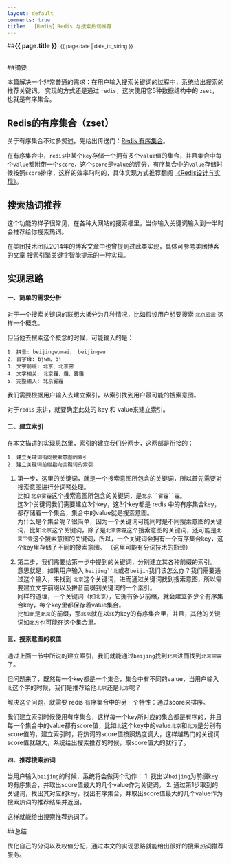 ```yaml
---
layout: default
comments: true
title:  【Redis】Redis 与搜索热词推荐
---
```


##<strong>{{ page.title }}</strong>&nbsp;&nbsp;<small>{{ page.date | date_to_string }}</small><br><br>


##摘要

本篇解决一个非常普通的需求：在用户输入搜索关键词的过程中，系统给出搜索的推荐关键词。
实现的方式还是通过 `redis`，这次使用它5种数据结构中的 `zset`，也就是有序集合。


## Redis的有序集合（zset）

关于有序集合不过多赘述，先给出传送门：[Redis 有序集合](http://www.redis.cn/topics/data-types.html#sorted-sets)。

在有序集合中，`redis`中某个`key`存储一个拥有多个`value`值的集合，并且集合中每个`value`都附带一个`score`，这个`score`是`value`的评分，有序集合中的`value`存储时候按照`score`排序，这样的效率叼叼的，具体实现方式推荐翻阅 [《Redis设计与实现》](http://baike.baidu.com/link?url=woql7xG1mjV7RDa90sdUBeD6gvoZl-OMs8umB066SSbuAvwX0cVdCWpR7YqHCLo10m7ZLIPeiS9V8RfAbtu4JK)。

## 搜索热词推荐

这个功能的样子很常见，在各种大网站的搜索框里，当你输入关键词输入到一半时会推荐给你搜索热词。

在美团技术团队2014年的博客文章中也曾提到过此类实现，具体可参考美团博客的文章 [搜索引擎关键字智能提示的一种实现](http://tech.meituan.com/pinyin-suggest.html)。


## 实现思路

#### 一、简单的需求分析
对于一个搜索关键词的联想大抵分为几种情况，比如假设用户想要搜索 `北京雾霾` 这样一个概念。

但当他去搜索这个概念的时候，可能输入的是：
	
	1. 拼音: beijingwumai， beijingwu
	2. 首字母: bjwm、bj
	3. 文字前缀: 北京、北京雾
	4. 文字相关: 北京霾、霾、雾霾
	5. 完整输入: 北京雾霾

我们需要根据用户输入去建立索引，从索引找到用户最可能的搜索意图。

对于`redis` 来讲，就要确定此处的 key 和 value来建立索引。

#### 二、建立索引

在本文描述的实现思路里，索引的建立我们分两步，这两部是衔接的：

	1. 建立关键词指向搜索意图的索引
	2. 建立关键词前缀指向关键词的索引

1. 第一步，这里的关键词，就是一个搜索意图所包含的关键词，所以首先需要对搜索意图进行分词预处理。<br>
比如 `北京雾霾`这个搜索意图所包含的关键词，是`北京``雾霾``霾`。<br>
这3个关键词我们需要建立3个key，这3个key都是 redis 中的有序集合key，都存储着一个集合，集合中的value就是搜索意图。<br>
为什么是个集合呢？很简单，因为一个关键词可能同时是不同搜索意图的关键词，比如`北京`这个关键词，除了是`北京雾霾`这个搜索意图的关键词，还可能是`北京下雪`这个搜索意图的关键词，所以，一个关键词会拥有一个有序集合key，这个key里存储了不同的搜索意图。
（这里可能有分词技术的瓶颈）

2. 第二步，我们需要给第一步中提到的关键词，分别建立其各种前缀的索引。<br>
   意思就是，如果用户输入 `beijing``北`或者`beijin`我们该怎么办？我们需要通过这个输入，来找到 `北京`这个关键词，进而通过关键词找到搜索意图，所以需要建立文字前缀以及拼音前缀到关键词的一个索引。<br>
   同样的道理，一个关键词（如`北京`），它拥有多少前缀，就会建立多少个有序集合key，每个key里都保存着value集合。<br>
   比如`北`是`北京`的前缀，那`北京`就在以`北`为key的有序集合里，并且，其他的关键词如`北方`也可能在这个集合里。
   

#### 三、搜索意图的权值
通过上面一节中所说的建立索引，我们就能通过`beijing`找到`北京`进而找到`北京雾霾`了。

但问题来了，既然每一个key都是一个集合，集合中有不同的value，当用户输入`北`这个字的时候，我们是推荐给他`北京`还是`北方`呢？

解决这个问题，就需要 redis 有序集合中的另一个特性：通过score来排序。

我们建立索引时候使用有序集合，这样每一个key所对应的集合都是有序的，并且每一个集合中的value都有score值，比如`北`这个key中的value`北京`和`北方`是分别有score值的，建立索引时，将热词的score值按照热度调大，这样越热门的关键词score值就越大，系统给出搜索推荐的时候，取score值大的就行了。

#### 四、推荐搜索热词

当用户输入`beijing`的时候，系统将会做两个动作：
	1. 找出以`beijing`为前缀key的有序集合，并取出score值最大的几个value作为关键词。
	2. 通过第1步取到的关键词，找出其对应的key，找出有序集合，并取出score值最大的几个value作为搜索热词的推荐结果并返回。

	
这样就能给出搜索推荐热词了。


##总结

优化自己的分词以及权值分配，通过本文的实现思路就能给出很好的搜索热词推荐服务。
